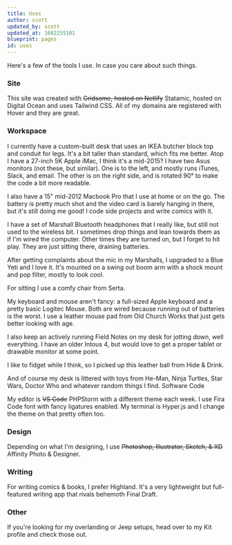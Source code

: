 ```yaml
---
title: Uses
author: scott
updated_by: scott
updated_at: 1602255101
blueprint: pages
id: uses
---
```

Here's a few of the tools I use. In case you care about such things.

### Site

This site was created with <s>Gridsome, hosted on Netlify</s> Statamic, hosted on Digital Ocean and uses Tailwind CSS. All of my domains are registered with Hover and they are great.

### Workspace

I currently have a custom-built desk that uses an IKEA butcher block top and conduit for legs. It's a bit taller than standard, which fits me better. Atop I have a 27-inch 5K Apple iMac, I think it's a mid-2015? I have two Asus monitors (not these, but similar). One is to the left, and mostly runs iTunes, Slack, and email. The other is on the right side, and is rotated 90° to make the code a bit more readable.

I also have a 15" mid-2012 Macbook Pro that I use at home or on the go. The battery is pretty much shot and the video card is barely hanging in there, but it's still doing me good! I code side projects and write comics with it.

I have a set of Marshall Bluetooth headphones that I really like, but still not used to the wireless bit. I sometimes drop things and lean towards them as if I'm wired the computer. Other times they are turned on, but I forget to hit play. They are just sitting there, draining batteries.

After getting complaints about the mic in my Marshalls, I upgraded to a Blue Yeti and I love it. It's mounted on a swing out boom arm with a shock mount and pop filter, mostly to look cool.

For sitting I use a comfy chair from Serta.

My keyboard and mouse aren't fancy: a full-sized Apple keyboard and a pretty basic Logitec Mouse. Both are wired because running out of batteries is the worst. I use a leather mouse pad from Old Church Works that just gets better looking with age.

I also keep an actively running Field Notes on my desk for jotting down, well everything. I have an older Intous 4, but would love to get a proper tablet or drawable monitor at some point.

I like to fidget while I think, so I picked up this leather ball from Hide & Drink.

And of course my desk is littered with toys from He-Man, Ninja Turtles, Star Wars, Doctor Who and whatever random things I find.
Software
Code

My editor is <s>VS Code</s> PHPStorm with a different theme each week. I use Fira Code font with fancy ligatures enabled. My terminal is Hyper.js and I change the theme on that pretty often too.

### Design

Depending on what I'm designing, I use <s>Photoshop, Illustrator, Sketch, & XD</s> Affinity Photo & Designer.

### Writing

For writing comics & books, I prefer Highland. It's a very lightweight but full-featured writing app that rivals behemoth Final Draft.

### Other

If you're looking for my overlanding or Jeep setups, head over to my Kit profile and check those out.